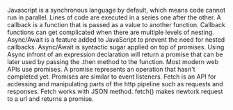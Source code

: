 Javascript is a synchronous language by default, which means code cannot run in parallel. Lines of code are executed in a series one after the other. A callback is a function that is passed as a value to another function. Callback functions can get complicated when there are multiple levels of nesting. Async/Await is a feature added to JavaScript to prevent the need for nested callbacks. Async/Await is syntactic sugar applied on top of promises. Using Async infront of an expression declaration will return a promise that can be later used by passing the .then method  to the function. Most modern web APIs use promises. A promise represents an operation that hasn't completed yet. Promises are similar to event listeners.
Fetch is an API for acdessing and manipulating parts of the http pipeline such as requests and responses. Fetch works with JSON method. fetch() makes newtork request to a url and returns a promise. 